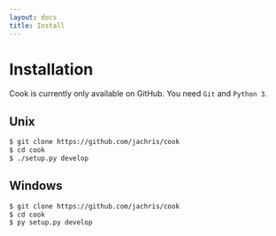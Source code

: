 ```yaml
---
layout: docs
title: Install
---
```


# Installation

Cook is currently only available on GitHub. You need `Git` and `Python 3`.

## Unix

```bash
$ git clone https://github.com/jachris/cook 
$ cd cook 
$ ./setup.py develop
```

## Windows

```bash
$ git clone https://github.com/jachris/cook 
$ cd cook 
$ py setup.py develop
```
